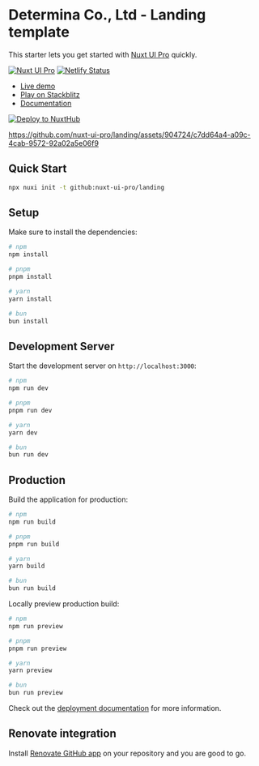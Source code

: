 # Determina Co., Ltd - Landing template

This starter lets you get started with [Nuxt UI Pro](https://ui.nuxt.com/pro) quickly.

[![Nuxt UI Pro](https://img.shields.io/badge/Made%20with-Nuxt%20UI%20Pro-00DC82?logo=nuxt.js&labelColor=020420)](https://ui.nuxt.com/pro)
[![Netlify Status](https://api.netlify.com/api/v1/badges/61347bc5-b747-43e6-ad8a-354078427ca0/deploy-status)](https://app.netlify.com/sites/determina-co-th/deploys)

- [Live demo](https://landing-template.nuxt.dev/)
- [Play on Stackblitz](https://stackblitz.com/github/nuxt-ui-pro/landing)
- [Documentation](https://ui.nuxt.com/pro/getting-started)

[![Deploy to NuxtHub](https://hub.nuxt.com/button.svg)](https://hub.nuxt.com/new?repo=nuxt-ui-pro/landing)

https://github.com/nuxt-ui-pro/landing/assets/904724/c7dd64a4-a09c-4cab-9572-92a02a5e06f9

## Quick Start

```bash [Terminal]
npx nuxi init -t github:nuxt-ui-pro/landing
```

## Setup

Make sure to install the dependencies:

```bash
# npm
npm install

# pnpm
pnpm install

# yarn
yarn install

# bun
bun install
```

## Development Server

Start the development server on `http://localhost:3000`:

```bash
# npm
npm run dev

# pnpm
pnpm run dev

# yarn
yarn dev

# bun
bun run dev
```

## Production

Build the application for production:

```bash
# npm
npm run build

# pnpm
pnpm run build

# yarn
yarn build

# bun
bun run build
```

Locally preview production build:

```bash
# npm
npm run preview

# pnpm
pnpm run preview

# yarn
yarn preview

# bun
bun run preview
```

Check out the [deployment documentation](https://nuxt.com/docs/getting-started/deployment) for more information.

## Renovate integration

Install [Renovate GitHub app](https://github.com/apps/renovate/installations/select_target) on your repository and you are good to go.
